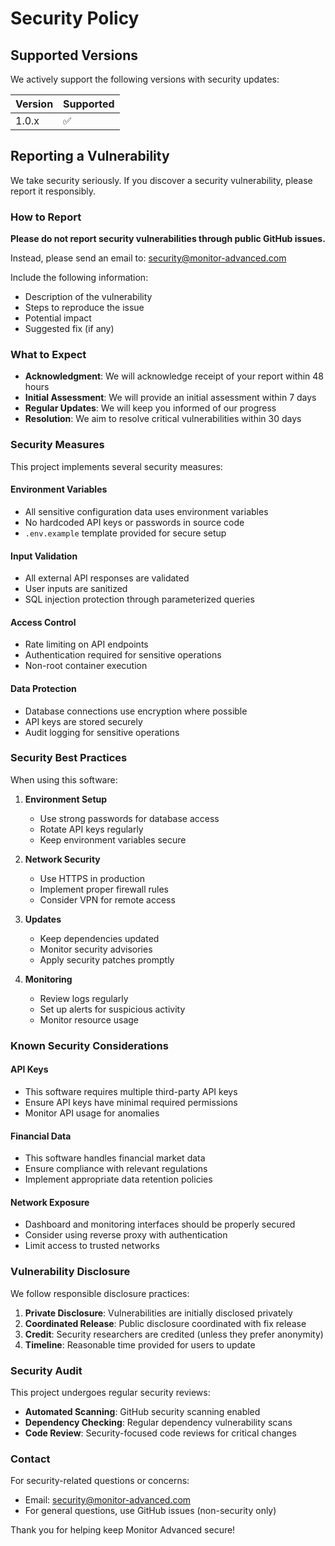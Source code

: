 # Security Policy

## Supported Versions

We actively support the following versions with security updates:

| Version | Supported          |
| ------- | ------------------ |
| 1.0.x   | :white_check_mark: |

## Reporting a Vulnerability

We take security seriously. If you discover a security vulnerability, please report it responsibly.

### How to Report

**Please do not report security vulnerabilities through public GitHub issues.**

Instead, please send an email to: security@monitor-advanced.com

Include the following information:
- Description of the vulnerability
- Steps to reproduce the issue
- Potential impact
- Suggested fix (if any)

### What to Expect

- **Acknowledgment**: We will acknowledge receipt of your report within 48 hours
- **Initial Assessment**: We will provide an initial assessment within 7 days
- **Regular Updates**: We will keep you informed of our progress
- **Resolution**: We aim to resolve critical vulnerabilities within 30 days

### Security Measures

This project implements several security measures:

#### Environment Variables
- All sensitive configuration data uses environment variables
- No hardcoded API keys or passwords in source code
- `.env.example` template provided for secure setup

#### Input Validation
- All external API responses are validated
- User inputs are sanitized
- SQL injection protection through parameterized queries

#### Access Control
- Rate limiting on API endpoints
- Authentication required for sensitive operations
- Non-root container execution

#### Data Protection
- Database connections use encryption where possible
- API keys are stored securely
- Audit logging for sensitive operations

### Security Best Practices

When using this software:

1. **Environment Setup**
   - Use strong passwords for database access
   - Rotate API keys regularly
   - Keep environment variables secure

2. **Network Security**
   - Use HTTPS in production
   - Implement proper firewall rules
   - Consider VPN for remote access

3. **Updates**
   - Keep dependencies updated
   - Monitor security advisories
   - Apply security patches promptly

4. **Monitoring**
   - Review logs regularly
   - Set up alerts for suspicious activity
   - Monitor resource usage

### Known Security Considerations

#### API Keys
- This software requires multiple third-party API keys
- Ensure API keys have minimal required permissions
- Monitor API usage for anomalies

#### Financial Data
- This software handles financial market data
- Ensure compliance with relevant regulations
- Implement appropriate data retention policies

#### Network Exposure
- Dashboard and monitoring interfaces should be properly secured
- Consider using reverse proxy with authentication
- Limit access to trusted networks

### Vulnerability Disclosure

We follow responsible disclosure practices:

1. **Private Disclosure**: Vulnerabilities are initially disclosed privately
2. **Coordinated Release**: Public disclosure coordinated with fix release
3. **Credit**: Security researchers are credited (unless they prefer anonymity)
4. **Timeline**: Reasonable time provided for users to update

### Security Audit

This project undergoes regular security reviews:

- **Automated Scanning**: GitHub security scanning enabled
- **Dependency Checking**: Regular dependency vulnerability scans
- **Code Review**: Security-focused code reviews for critical changes

### Contact

For security-related questions or concerns:
- Email: security@monitor-advanced.com
- For general questions, use GitHub issues (non-security only)

Thank you for helping keep Monitor Advanced secure!